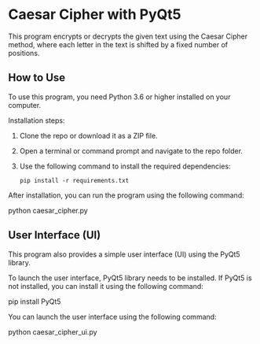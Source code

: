 # Caesar Cipher with PyQt5

This program encrypts or decrypts the given text using the Caesar Cipher method, where each letter in the text is shifted by a fixed number of positions. 

## How to Use

To use this program, you need Python 3.6 or higher installed on your computer.

Installation steps:
1. Clone the repo or download it as a ZIP file.
2. Open a terminal or command prompt and navigate to the repo folder.
3. Use the following command to install the required dependencies:

    ```
    pip install -r requirements.txt
    ```

After installation, you can run the program using the following command:

python caesar_cipher.py


## User Interface (UI)

This program also provides a simple user interface (UI) using the PyQt5 library.

To launch the user interface, PyQt5 library needs to be installed. If PyQt5 is not installed, you can install it using the following command:

pip install PyQt5


You can launch the user interface using the following command:

python caesar_cipher_ui.py
